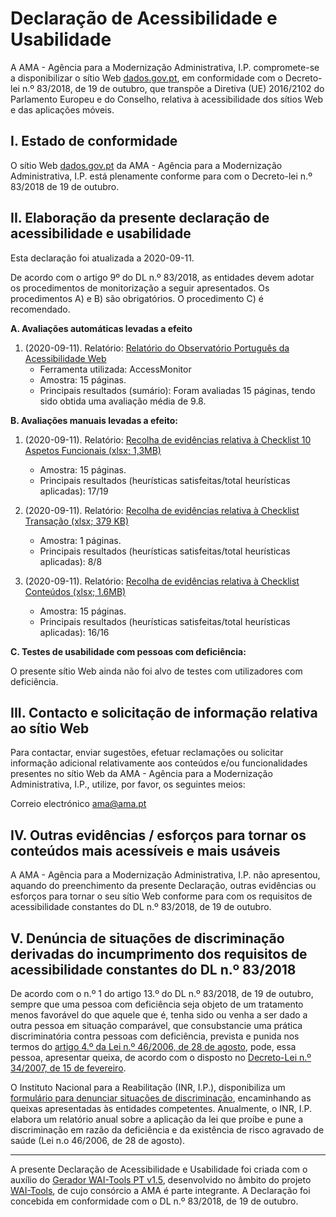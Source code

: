 # Declaração de Acessibilidade e Usabilidade

A AMA - Agência para a Modernização Administrativa, I.P. compromete-se a disponibilizar o sítio Web [dados.gov.pt](http://dados.gov.pt), em conformidade com o Decreto-lei n.º 83/2018, de 19 de outubro, que transpõe a Diretiva (UE) 2016/2102 do Parlamento Europeu e do Conselho, relativa à acessibilidade dos sítios Web e das aplicações móveis. 

## I. Estado de conformidade

O sítio Web [dados.gov.pt](http://dados.gov.pt) da AMA - Agência para a Modernização Administrativa, I.P. está plenamente conforme para com o Decreto-lei n.º 83/2018 de 19 de outubro. 

## II. Elaboração da presente declaração de acessibilidade e usabilidade 

Esta declaração foi atualizada a 2020-09-11.

De acordo com o artigo 9º do DL n.º 83/2018, as entidades devem adotar os procedimentos de monitorização a seguir apresentados. Os procedimentos A) e B) são obrigatórios. O procedimento C) é recomendado.

**A. Avaliações automáticas levadas a efeito**

1. (2020-09-11). Relatório: [Relatório do Observatório Português da Acessibilidade Web](http://accessmonitor.acessibilidade.gov.pt/amp/results/dados.gov.pt)
    * Ferramenta utilizada: AccessMonitor
    * Amostra: 15 páginas.
    * Principais resultados (sumário): Foram avaliadas 15 páginas, tendo sido obtida uma avaliação média de 9.8.
    
**B. Avaliações manuais levadas a efeito:**

1. (2020-09-11). Relatório: [Recolha de evidências relativa à Checklist 10 Aspetos Funcionais (xlsx; 1,3MB)](https://dados.gov.pt/s/resources/selo-de-usabilidade-e-acessibilidade-do-dados-gov/20200912-121222/20200910-sintese-funcionais-dadosabertos.xlsx)
    * Amostra: 15 páginas.
    * Principais resultados (heurísticas satisfeitas/total heurísticas aplicadas): 17/19
    
2. (2020-09-11). Relatório: [Recolha de evidências relativa à Checklist Transação (xlsx; 379 KB)](https://dados.gov.pt/s/resources/selo-de-usabilidade-e-acessibilidade-do-dados-gov/20200912-121219/20200910-sintese-transacao-dadosabertos.xlsx)
    * Amostra: 1 páginas.
    * Principais resultados (heurísticas satisfeitas/total heurísticas aplicadas): 8/8

3. (2020-09-11). Relatório: [Recolha de evidências relativa à Checklist Conteúdos (xlsx; 1.6MB)](https://dados.gov.pt/s/resources/selo-de-usabilidade-e-acessibilidade-do-dados-gov/20200912-121223/20200910-sintese-conteudo-dadosabertos.xlsx)
    * Amostra: 15 páginas.
    * Principais resultados (heurísticas satisfeitas/total heurísticas aplicadas): 16/16
    
**C. Testes de usabilidade com pessoas com deficiência:**

O presente sítio Web ainda não foi alvo de testes com utilizadores com deficiência.

## III. Contacto e solicitação de informação relativa ao sítio Web

Para contactar, enviar sugestões, efetuar reclamações ou solicitar informação adicional relativamente aos conteúdos e/ou funcionalidades presentes no sítio Web da AMA - Agência para a Modernização Administrativa, I.P., utilize, por favor, os seguintes meios:

Correio electrónico
    ama@ama.pt

## IV. Outras evidências / esforços para tornar os conteúdos mais acessíveis e mais usáveis

A AMA - Agência para a Modernização Administrativa, I.P. não apresentou, aquando do preenchimento da presente Declaração, outras evidências ou esforços para tornar o seu sítio Web conforme para com os requisitos de acessibilidade constantes do DL n.º 83/2018, de 19 de outubro. 

## V. Denúncia de situações de discriminação derivadas do incumprimento dos requisitos de acessibilidade constantes do DL n.º 83/2018

De acordo com o n.º 1 do artigo 13.º do DL n.º 83/2018, de 19 de outubro, sempre que uma pessoa com deficiência seja objeto de um tratamento menos favorável do que aquele que é, tenha sido ou venha a ser dado a outra pessoa em situação comparável, que consubstancie uma prática discriminatória contra pessoas com deficiência, prevista e punida nos termos do [artigo 4.º da Lei n.º 46/2006, de 28 de agosto](http://data.dre.pt/eli/lei/46/2006/08/28/p/dre/pt/html), pode, essa pessoa, apresentar queixa, de acordo com o disposto no [Decreto-Lei n.º 34/2007, de 15 de fevereiro](https://data.dre.pt/eli/dec-lei/34/2007/02/15/p/dre/pt/html).

O Instituto Nacional para a Reabilitação (INR, I.P.), disponibiliza um [formulário para denunciar situações de discriminação](http://www.inr.pt/resultados-de-pesquisa/-/journal_content/56/11309/45065?p_p_auth=wje2GjQi), encaminhando as queixas apresentadas às entidades competentes. Anualmente, o INR, I.P. elabora um relatório anual sobre a aplicação da lei que proíbe e pune a discriminação em razão da deficiência e da existência de risco agravado de saúde (Lei n.o 46/2006, de 28 de agosto). 

---

A presente Declaração de Acessibilidade e Usabilidade foi criada com o auxílio do [Gerador WAI-Tools PT v1.5](file:///home/micael/Downloads/accessibility-statement_2020-09-12.html#), desenvolvido no âmbito do projeto [WAI-Tools](https://w3.org/WAI/Tools), de cujo consórcio a AMA é parte integrante. A Declaração foi concebida em conformidade com o DL n.º 83/2018, de 19 de outubro. 
